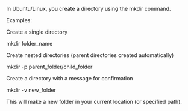 In Ubuntu/Linux, you create a directory using the mkdir command.

Examples:

Create a single directory

mkdir folder_name


Create nested directories (parent directories created automatically)

mkdir -p parent_folder/child_folder


Create a directory with a message for confirmation

mkdir -v new_folder


This will make a new folder in your current location (or specified path).
